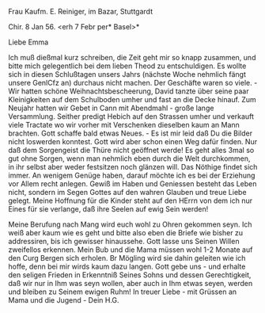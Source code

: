 Frau Kaufm. E. Reiniger, im Bazar, Stuttgardt

 Chir. 8 Jan 56.
 <erh 7 Febr per* Basel>*

Liebe Emma

Ich muß dießmal kurz schreiben, die Zeit geht mir so knapp zusammen, und bitte mich gelegentlich bei dem lieben Theod zu entschuldigen. Es wollte sich in diesen Schlußtagen unsers Jahrs (nächste Woche nehmlich fängt unsere GenlCfz an) durchaus nicht machen. Der Geschäfte waren so viele. - Wir hatten schöne Weihnachtsbescheerung, David tanzte über seine paar Kleinigkeiten auf dem Schulboden umher und fast an die Decke hinauf. Zum Neujahr hatten wir Gebet in Cann mit Abendmahl - große lange Versammlung. Seither predigt Hebich auf den Strassen umher und verkauft viele Tractate wo wir vorher mit Verschenken dieselben kaum an Mann brachten. Gott schaffe bald etwas Neues. - Es ist mir leid daß Du die Bilder nicht loswerden konntest. Gott wird aber schon einen Weg dafür finden. Nur daß dem Sorgengeist die Thüre nicht geöffnet werde! Es geht alles 3mal so gut ohne Sorgen, wenn man nehmlich eben durch die Welt durchkommen, in ihr selbst aber weder festsitzen noch glänzen will. Das Nöthige findet sich immer. An wenigem Genüge haben, darauf möchte ich es bei der Erziehung vor Allem recht anlegen. Gewiß im Haben und Geniessen besteht das Leben nicht, sondern im Segen Gottes auf den wahren Glauben und treue Liebe gelegt. Meine Hoffnung für die Kinder steht auf den HErrn von dem ich nur Eines für sie verlange, daß ihre Seelen auf ewig Sein werden!

Meine Berufung nach Mang wird euch wohl zu Ohren gekommen seyn. Ich weiß aber kaum wie es geht und bitte also eben die Briefe wie bisher zu addressiren, bis ich gewisser hinaussehe. Gott lasse uns Seinen Willen zweifellos erkennen. Mein Bub und die Mama müssen wohl 1-2 Monate auf den Curg Bergen sich erholen. Br Mögling wird sie dahin geleiten wie ich hoffe, denn bei mir wirds kaum dazu langen. Gott gebe uns - und erhalte den seligen Frieden in Erkenntniß Seines Sohns und dessen Gerechtigkeit, daß wir nur in Ihm was seyn wollen, aber auch in Ihm etwas seyen, werden und bleiben zu Seinem ewigen Ruhm! In treuer Liebe - mit Grüssen an Mama und die Jugend -  Dein H.G.

